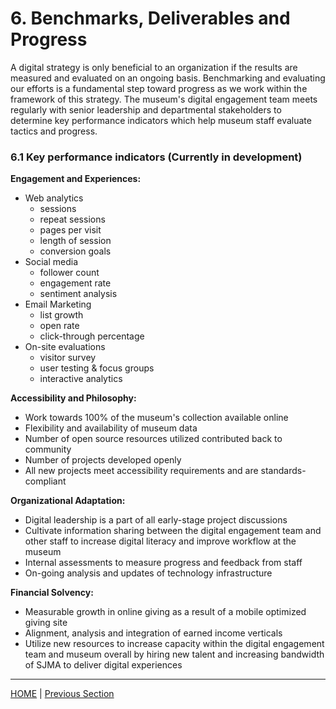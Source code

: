 # 6. Benchmarks, Deliverables and Progress

A digital strategy is only beneficial to an organization if the results are measured and evaluated on an ongoing basis. Benchmarking and evaluating our efforts is a fundamental step toward progress as we work within the framework of this strategy. The museum's digital engagement team meets regularly with senior leadership and departmental stakeholders to determine key performance indicators which help museum staff evaluate tactics and progress.

### 6.1 Key performance indicators (Currently in development)

**Engagement and Experiences:**

* Web analytics
	* sessions
	* repeat sessions
	* pages per visit
	* length of session
	* conversion goals  
* Social media
	* follower count
	* engagement rate
	* sentiment analysis
* Email Marketing
	* list growth
	* open rate
	* click-through percentage
* On-site evaluations
	* visitor survey
	* user testing & focus groups
	* interactive analytics

**Accessibility and Philosophy:**

* Work towards 100% of the museum's collection available online
* Flexibility and availability of museum data
* Number of open source resources utilized contributed back to community
* Number of projects developed openly
* All new projects meet accessibility requirements and are standards-compliant

**Organizational Adaptation:**

* Digital leadership is a part of all early-stage project discussions
* Cultivate information sharing between the digital engagement team and other staff to increase digital literacy and improve workflow at the museum
* Internal assessments to measure progress and feedback from staff
* On-going analysis and updates of technology infrastructure

**Financial Solvency:**

* Measurable growth in online giving as a result of a mobile optimized giving site
* Alignment, analysis and integration of earned income verticals
* Utilize new resources to increase capacity within the digital engagement team and museum overall by hiring new talent and increasing bandwidth of SJMA to deliver digital experiences

-----

[HOME](index.md) | [Previous Section](05_Financial_Solvency.md)
